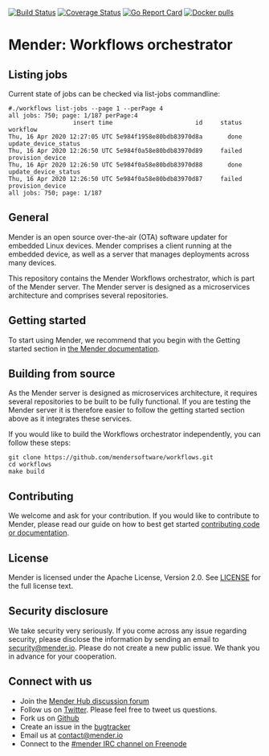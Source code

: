 [![Build Status](https://gitlab.com/Northern.tech/Mender/workflows/badges/master/pipeline.svg)](https://gitlab.com/Northern.tech/Mender/workflows/pipelines)
[![Coverage Status](https://coveralls.io/repos/github/mendersoftware/workflows/badge.svg?branch=master)](https://coveralls.io/github/mendersoftware/workflows?branch=master)
[![Go Report Card](https://goreportcard.com/badge/github.com/mendersoftware/workflows)](https://goreportcard.com/report/github.com/mendersoftware/workflows)
[![Docker pulls](https://img.shields.io/docker/pulls/mendersoftware/workflows.svg?maxAge=3600)](https://hub.docker.com/r/mendersoftware/workflows/)

Mender: Workflows orchestrator
==============================

## Listing jobs

Current state of jobs can be checked via list-jobs commandline:
```shell script
#./workflows list-jobs --page 1 --perPage 4
all jobs: 750; page: 1/187 perPage:4
                  insert time                       id     status workflow
Thu, 16 Apr 2020 12:27:05 UTC 5e984f1958e80bdb83970d8a       done update_device_status
Thu, 16 Apr 2020 12:26:50 UTC 5e984f0a58e80bdb83970d89     failed provision_device
Thu, 16 Apr 2020 12:26:50 UTC 5e984f0a58e80bdb83970d88       done update_device_status
Thu, 16 Apr 2020 12:26:50 UTC 5e984f0a58e80bdb83970d87     failed provision_device
all jobs: 750; page: 1/187
```

## General

Mender is an open source over-the-air (OTA) software updater for embedded Linux
devices. Mender comprises a client running at the embedded device, as well as
a server that manages deployments across many devices.

This repository contains the Mender Workflows orchestrator, which is part of the
Mender server. The Mender server is designed as a microservices architecture
and comprises several repositories.

## Getting started

To start using Mender, we recommend that you begin with the Getting started
section in [the Mender documentation](https://docs.mender.io/).

## Building from source

As the Mender server is designed as microservices architecture, it requires several
repositories to be built to be fully functional. If you are testing the Mender server it
is therefore easier to follow the getting started section above as it integrates these
services.

If you would like to build the Workflows orchestrator independently, you can follow
these steps:

```
git clone https://github.com/mendersoftware/workflows.git
cd workflows
make build
```

## Contributing

We welcome and ask for your contribution. If you would like to contribute to Mender, please read our guide on how to best get started [contributing code or
documentation](https://github.com/mendersoftware/mender/blob/master/CONTRIBUTING.md).

## License

Mender is licensed under the Apache License, Version 2.0. See
[LICENSE](https://github.com/mendersoftware/workflows/blob/master/LICENSE) for the
full license text.

## Security disclosure

We take security very seriously. If you come across any issue regarding
security, please disclose the information by sending an email to
[security@mender.io](security@mender.io). Please do not create a new public
issue. We thank you in advance for your cooperation.

## Connect with us

* Join the [Mender Hub discussion forum](https://hub.mender.io)
* Follow us on [Twitter](https://twitter.com/mender_io). Please
  feel free to tweet us questions.
* Fork us on [Github](https://github.com/mendersoftware)
* Create an issue in the [bugtracker](https://tracker.mender.io/projects/MEN)
* Email us at [contact@mender.io](mailto:contact@mender.io)
* Connect to the [#mender IRC channel on Freenode](http://webchat.freenode.net/?channels=mender)
